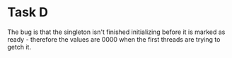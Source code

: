 # Task D

The bug is that the singleton isn't finished initializing before it is marked as ready - therefore the values are 0000 when the first threads are trying to getch it.